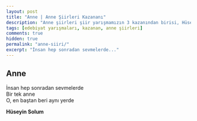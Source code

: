 ```yaml
---
layout: post
title: "Anne | Anne Şiirleri Kazananı"
description: "Anne şiirleri şiir yarışmamızın 3 kazanından birisi, Hüseyin Solum'un Anne şiiri"
tags: [edebiyat yarışmaları, kazanan, anne şiirleri]
comments: true
hidden: true
permalink: "anne-siiri/"
excerpt: "İnsan hep sonradan sevmelerde..."
---
```


## Anne
İnsan hep sonradan sevmelerde  
Bir tek anne  
O, en baştan beri aynı yerde  

**Hüseyin Solum**
